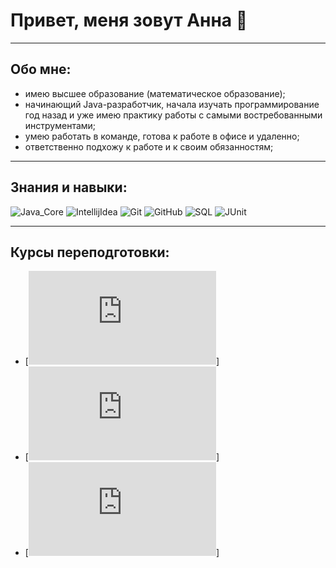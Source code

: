 # Привет, меня зовут Анна  👋

---

## Обо мне:
- имею высшее образование (математическое образование);
- начинающий Java-разработчик, начала изучать программирование год назад и уже имею практику работы с самыми востребованными инструментами;
- умею работать в команде, готова к работе в офисе и удаленно;
- ответственно подхожу к работе и к своим обязанностям;

--- 

## Знания и навыки:
![Java_Core](https://img.shields.io/badge/-Java_Core-090909?style=for-the-badge&logo=Java_Core)
![IntellijIdea](https://img.shields.io/badge/-Intellij_Idea-090909?style=for-the-badge&logo=IntellijIdea)
![Git](https://img.shields.io/badge/-Git-090909?style=for-the-badge&logo=Git)
![GitHub](https://img.shields.io/badge/-GitHub-090909?style=for-the-badge&logo=GitHub)
![SQL](https://img.shields.io/badge/-SQL-090909?style=for-the-badge&logo=sql)
![JUnit](https://img.shields.io/badge/-JUnit-090909?style=for-the-badge&logo=JUnit)

---

## Курсы переподготовки:
- [![Java с нуля до Junior](https://github.com/anna-petrova99/anna-petrova99/blob/main/img/stepik-certificate-118518-a2572c3.pdf)]
- [![Основы языка Java](https://github.com/anna-petrova99/anna-petrova99/blob/main/img/stepik-certificate-124803-8369f6c.pdf)]
- [![Интерактивный тренажер по SQL](https://github.com/anna-petrova99/anna-petrova99/blob/main/img/stepik-certificate-63054-3bb6e22.pdf)]

